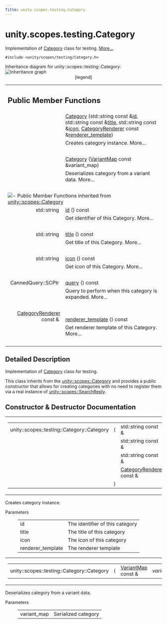 ```yaml
---
Title: unity.scopes.testing.Category
---
```


# unity.scopes.testing.Category

<p>Implementation of <a class="el" href="index.html" title="Implementation of Category class for testing. ">Category</a> class for testing.  
<a href="#details">More...</a></p>
<p><code>#include &lt;unity/scopes/testing/Category.h&gt;</code></p>
Inheritance diagram for unity::scopes::testing::Category:
<img src="https://developer.ubuntu.com/static/devportal_uploaded/ea70ab4a-10e2-461e-aafc-fba028d2d6de-../unity.scopes.testing.Category/classunity_1_1scopes_1_1testing_1_1_category__inherit__graph.png" border="0" usemap="#unity_1_1scopes_1_1testing_1_1_category_inherit__map" alt="Inheritance graph"/>
<map name="unity_1_1scopes_1_1testing_1_1_category_inherit__map" id="unity_1_1scopes_1_1testing_1_1_category_inherit__map">
<area shape="rect" id="node2" href="https://developer.ubuntu.com../classunity_1_1scopes_1_1_category.html" title="A set of related results returned by a scope and displayed within a single pane in the Unity dash..." alt="" coords="5,5,176,32"/></map>
<center><span class="legend">[legend]</span></center>
<table class="memberdecls">
<tr class="heading"><td colspan="2"><h2 class="groupheader">
Public Member Functions</h2></td></tr>
<tr class="memitem:ac3916483e349d40d917c679fbf3a554e"><td class="memItemLeft" align="right" valign="top">&#160;</td><td class="memItemRight" valign="bottom"><a class="el" href="#ac3916483e349d40d917c679fbf3a554e">Category</a> (std::string const &amp;<a class="el" href="unity.scopes.Category.md#aa14a4f95af60187f890ef475d0d8cabe">id</a>, std::string const &amp;<a class="el" href="unity.scopes.Category.md#a6f11a12253de78d61761b49b45951221">title</a>, std::string const &amp;<a class="el" href="unity.scopes.Category.md#acb98bc96e054fcdf787684cc7d0422ca">icon</a>, <a class="el" href="unity.scopes.CategoryRenderer.md">CategoryRenderer</a> const &amp;<a class="el" href="unity.scopes.Category.md#a2668bac76f600a009934faa8b7eeea6d">renderer_template</a>)</td></tr>
<tr class="memdesc:ac3916483e349d40d917c679fbf3a554e"><td class="mdescLeft">&#160;</td><td class="mdescRight">Creates category instance.  More...<br /></td></tr>
<tr class="separator:ac3916483e349d40d917c679fbf3a554e"><td class="memSeparator" colspan="2">&#160;</td></tr>
<tr class="memitem:abb48fefd29c1b45b1877ac103a301328"><td class="memItemLeft" align="right" valign="top">&#160;</td><td class="memItemRight" valign="bottom"><a class="el" href="#abb48fefd29c1b45b1877ac103a301328">Category</a> (<a class="el" href="unity.scopes.md#ad5d8ccfa11a327fca6f3e4cee11f4c10">VariantMap</a> const &amp;variant_map)</td></tr>
<tr class="memdesc:abb48fefd29c1b45b1877ac103a301328"><td class="mdescLeft">&#160;</td><td class="mdescRight">Deserializes category from a variant data.  More...<br /></td></tr>
<tr class="separator:abb48fefd29c1b45b1877ac103a301328"><td class="memSeparator" colspan="2">&#160;</td></tr>
<tr class="inherit_header pub_methods_classunity_1_1scopes_1_1_category"><td colspan="2" onclick="javascript:toggleInherit('pub_methods_classunity_1_1scopes_1_1_category')"><img src="https://developer.ubuntu.com/static/devportal_uploaded/9672a5d9-3c4b-4c40-85ff-966b1cc75cea-../unity.scopes.testing.Category/closed.png" alt="-"/>&#160;Public Member Functions inherited from <a class="el" href="unity.scopes.Category.md">unity::scopes::Category</a></td></tr>
<tr class="memitem:aa14a4f95af60187f890ef475d0d8cabe inherit pub_methods_classunity_1_1scopes_1_1_category"><td class="memItemLeft" align="right" valign="top">std::string&#160;</td><td class="memItemRight" valign="bottom"><a class="el" href="unity.scopes.Category.md#aa14a4f95af60187f890ef475d0d8cabe">id</a> () const </td></tr>
<tr class="memdesc:aa14a4f95af60187f890ef475d0d8cabe inherit pub_methods_classunity_1_1scopes_1_1_category"><td class="mdescLeft">&#160;</td><td class="mdescRight">Get identifier of this Category.  More...<br /></td></tr>
<tr class="separator:aa14a4f95af60187f890ef475d0d8cabe inherit pub_methods_classunity_1_1scopes_1_1_category"><td class="memSeparator" colspan="2">&#160;</td></tr>
<tr class="memitem:a6f11a12253de78d61761b49b45951221 inherit pub_methods_classunity_1_1scopes_1_1_category"><td class="memItemLeft" align="right" valign="top">std::string&#160;</td><td class="memItemRight" valign="bottom"><a class="el" href="unity.scopes.Category.md#a6f11a12253de78d61761b49b45951221">title</a> () const </td></tr>
<tr class="memdesc:a6f11a12253de78d61761b49b45951221 inherit pub_methods_classunity_1_1scopes_1_1_category"><td class="mdescLeft">&#160;</td><td class="mdescRight">Get title of this Category.  More...<br /></td></tr>
<tr class="separator:a6f11a12253de78d61761b49b45951221 inherit pub_methods_classunity_1_1scopes_1_1_category"><td class="memSeparator" colspan="2">&#160;</td></tr>
<tr class="memitem:acb98bc96e054fcdf787684cc7d0422ca inherit pub_methods_classunity_1_1scopes_1_1_category"><td class="memItemLeft" align="right" valign="top">std::string&#160;</td><td class="memItemRight" valign="bottom"><a class="el" href="unity.scopes.Category.md#acb98bc96e054fcdf787684cc7d0422ca">icon</a> () const </td></tr>
<tr class="memdesc:acb98bc96e054fcdf787684cc7d0422ca inherit pub_methods_classunity_1_1scopes_1_1_category"><td class="mdescLeft">&#160;</td><td class="mdescRight">Get icon of this Category.  More...<br /></td></tr>
<tr class="separator:acb98bc96e054fcdf787684cc7d0422ca inherit pub_methods_classunity_1_1scopes_1_1_category"><td class="memSeparator" colspan="2">&#160;</td></tr>
<tr class="memitem:a88034923f3493c2cfb5500e7aeae35cc inherit pub_methods_classunity_1_1scopes_1_1_category"><td class="memItemLeft" align="right" valign="top">CannedQuery::SCPtr&#160;</td><td class="memItemRight" valign="bottom"><a class="el" href="unity.scopes.Category.md#a88034923f3493c2cfb5500e7aeae35cc">query</a> () const </td></tr>
<tr class="memdesc:a88034923f3493c2cfb5500e7aeae35cc inherit pub_methods_classunity_1_1scopes_1_1_category"><td class="mdescLeft">&#160;</td><td class="mdescRight">Query to perform when this category is expanded.  More...<br /></td></tr>
<tr class="separator:a88034923f3493c2cfb5500e7aeae35cc inherit pub_methods_classunity_1_1scopes_1_1_category"><td class="memSeparator" colspan="2">&#160;</td></tr>
<tr class="memitem:a2668bac76f600a009934faa8b7eeea6d inherit pub_methods_classunity_1_1scopes_1_1_category"><td class="memItemLeft" align="right" valign="top"><a class="el" href="unity.scopes.CategoryRenderer.md">CategoryRenderer</a> const &amp;&#160;</td><td class="memItemRight" valign="bottom"><a class="el" href="unity.scopes.Category.md#a2668bac76f600a009934faa8b7eeea6d">renderer_template</a> () const </td></tr>
<tr class="memdesc:a2668bac76f600a009934faa8b7eeea6d inherit pub_methods_classunity_1_1scopes_1_1_category"><td class="mdescLeft">&#160;</td><td class="mdescRight">Get renderer template of this Category.  More...<br /></td></tr>
<tr class="separator:a2668bac76f600a009934faa8b7eeea6d inherit pub_methods_classunity_1_1scopes_1_1_category"><td class="memSeparator" colspan="2">&#160;</td></tr>
</table>
<a name="details" id="details"></a><h2 class="groupheader">Detailed Description</h2>
<p>Implementation of <a class="el" href="index.html" title="Implementation of Category class for testing. ">Category</a> class for testing. </p>
<p>This class inherits from the <a class="el" href="unity.scopes.Category.md" title="A set of related results returned by a scope and displayed within a single pane in the Unity dash...">unity::scopes::Category</a> and provides a public constructor that allows for creating categories with no need to register them via a real instance of <a class="el" href="unity.scopes.SearchReply.md" title="Allows the results of a search query to be sent to the query source. ">unity::scopes::SearchReply</a>. </p>
<h2 class="groupheader">Constructor &amp; Destructor Documentation</h2>
<table class="mlabels">
<tr>
<td class="mlabels-left">
<table class="memname">
<tr>
<td class="memname">unity::scopes::testing::Category::Category </td>
<td>(</td>
<td class="paramtype">std::string const &amp;&#160;</td>
<td class="paramname"><em>id</em>, </td>
</tr>
<tr>
<td class="paramkey"></td>
<td></td>
<td class="paramtype">std::string const &amp;&#160;</td>
<td class="paramname"><em>title</em>, </td>
</tr>
<tr>
<td class="paramkey"></td>
<td></td>
<td class="paramtype">std::string const &amp;&#160;</td>
<td class="paramname"><em>icon</em>, </td>
</tr>
<tr>
<td class="paramkey"></td>
<td></td>
<td class="paramtype"><a class="el" href="unity.scopes.CategoryRenderer.md">CategoryRenderer</a> const &amp;&#160;</td>
<td class="paramname"><em>renderer_template</em>&#160;</td>
</tr>
<tr>
<td></td>
<td>)</td>
<td></td><td></td>
</tr>
</table>
</td>
<td class="mlabels-right">
<span class="mlabels"><span class="mlabel">inline</span></span>  </td>
</tr>
</table>
<p>Creates category instance. </p>
<dl class="params"><dt>Parameters</dt><dd>
<table class="params">
<tr><td class="paramname">id</td><td>The identifier of this category </td></tr>
<tr><td class="paramname">title</td><td>The title of this category </td></tr>
<tr><td class="paramname">icon</td><td>The icon of this category </td></tr>
<tr><td class="paramname">renderer_template</td><td>The renderer template </td></tr>
</table>
</dd>
</dl>
<table class="mlabels">
<tr>
<td class="mlabels-left">
<table class="memname">
<tr>
<td class="memname">unity::scopes::testing::Category::Category </td>
<td>(</td>
<td class="paramtype"><a class="el" href="unity.scopes.md#ad5d8ccfa11a327fca6f3e4cee11f4c10">VariantMap</a> const &amp;&#160;</td>
<td class="paramname"><em>variant_map</em></td><td>)</td>
<td></td>
</tr>
</table>
</td>
<td class="mlabels-right">
<span class="mlabels"><span class="mlabel">inline</span></span>  </td>
</tr>
</table>
<p>Deserializes category from a variant data. </p>
<dl class="params"><dt>Parameters</dt><dd>
<table class="params">
<tr><td class="paramname">variant_map</td><td>Serialized category </td></tr>
</table>
</dd>
</dl>
